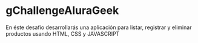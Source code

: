 # gChallengeAluraGeek
En éste desafío desarrollarás una aplicación para listar, registrar y eliminar productos usando HTML, CSS y JAVASCRIPT

